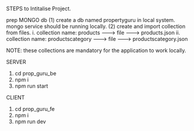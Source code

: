 STEPS to Intitalise Project.

prep MONGO db
(1) create a db named propertyguru in local system.  mongo service should be running locally.
(2) create and import collection from files. 
    i. collection name: products ---> file ---> products.json
    ii. collection name: productscategory ---> file ---> productscategory.json


NOTE: these collections are mandatory for the application to work locally.

SERVER
1. cd prop_guru_be
2. npm i
3. npm run start

CLIENT

1. cd prop_guru_fe
2. npm i
3. npm run dev

